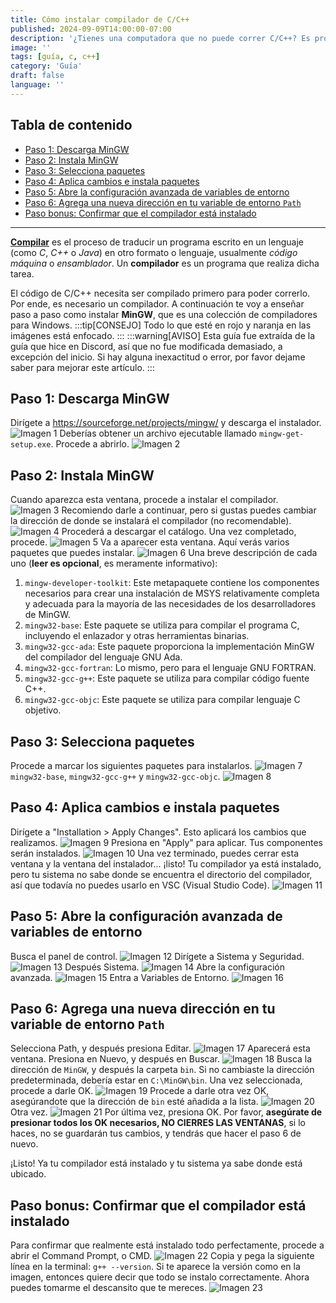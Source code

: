 ```yaml
---
title: Cómo instalar compilador de C/C++
published: 2024-09-09T14:00:00-07:00
description: '¿Tienes una computadora que no puede correr C/C++? Es probable que necesites un compilador de C para poder ejecutarlos.'
image: ''
tags: [guía, c, c++]
category: 'Guía'
draft: false 
language: ''
---
```

## Tabla de contenido
- [Paso 1: Descarga MinGW](#paso-1-descarga-mingw)
- [Paso 2: Instala MinGW](#paso-2-instala-mingw)
- [Paso 3: Selecciona paquetes](#paso-3-selecciona-paquetes)
- [Paso 4: Aplica cambios e instala paquetes](#paso-4-aplica-cambios-e-instala-paquetes)
- [Paso 5: Abre la configuración avanzada de variables de entorno](#paso-5-abre-la-configuración-avanzada-de-variables-de-entorno)
- [Paso 6: Agrega una nueva dirección en tu variable de entorno `Path`](#paso-6-agrega-una-nueva-dirección-en-tu-variable-de-entorno-path)
- [Paso bonus: Confirmar que el compilador está instalado](#paso-bonus-confirmar-que-el-compilador-está-instalado)
___
**[Compilar](https://developer.mozilla.org/es/docs/Glossary/Compile)** es el proceso de traducir un programa escrito en un lenguaje (como *C*, *C++* o *Java*) en otro formato o lenguaje, usualmente *código máquina* o *ensamblador*. Un **compilador** es un programa que realiza dicha tarea.

El código de C/C++ necesita ser compilado primero para poder correrlo. Por ende, es necesario un compilador. A continuación te voy a enseñar paso a paso como instalar **MinGW**, que es una colección de compiladores para Windows.
:::tip[CONSEJO]
Todo lo que esté en rojo y naranja en las imágenes está enfocado.
:::
:::warning[AVISO]
Esta guía fue extraída de la guía que hice en Discord, así que no fue modificada demasiado, a excepción del inicio. Si hay alguna inexactitud o error, por favor dejame saber para mejorar este artículo.
:::
## Paso 1: Descarga MinGW
Dirígete a https://sourceforge.net/projects/mingw/ y descarga el instalador.
![Imagen 1](./image1.jpg)
Deberías obtener un archivo ejecutable llamado `mingw-get-setup.exe`. Procede a abrirlo.
![Imagen 2](./image2.jpg)
## Paso 2: Instala MinGW
Cuando aparezca esta ventana, procede a instalar el compilador.
![Imagen 3](./image3.jpg)
Recomiendo darle a continuar, pero si gustas puedes cambiar la dirección de donde se instalará el compilador (no recomendable).
![Imagen 4](./image4.jpg)
Procederá a descargar el catálogo. Una vez completado, procede.
![Imagen 5](./image5.jpg)
Va a aparecer esta ventana. Aquí verás varios paquetes que puedes instalar.
![Imagen 6](./image6.jpg)
Una breve descripción de cada uno (**leer es opcional**, es meramente informativo):
1. `mingw-developer-toolkit`: Este metapaquete contiene los componentes necesarios para crear una instalación de MSYS relativamente completa y adecuada para la mayoría de las necesidades de los desarrolladores de MinGW.
2. `mingw32-base`: Este paquete se utiliza para compilar el programa C, incluyendo el enlazador y otras herramientas binarias.
3. `mingw32-gcc-ada`: Este paquete proporciona la implementación MinGW del compilador del lenguaje GNU Ada.
4. `mingw32-gcc-fortran`: Lo mismo, pero para el lenguaje GNU FORTRAN.
5. `mingw32-gcc-g++`: Este paquete se utiliza para compilar código fuente C++.
6. `mingw32-gcc-objc`: Este paquete se utiliza para compilar lenguaje C objetivo.
## Paso 3: Selecciona paquetes
Procede a marcar los siguientes paquetes para instalarlos.
![Imagen 7](./image7.jpg)
`mingw32-base`, `mingw32-gcc-g++` y `mingw32-gcc-objc`.
![Imagen 8](./image8.jpg)
## Paso 4: Aplica cambios e instala paquetes
Dirígete a "Installation > Apply Changes". Esto aplicará los cambios que realizamos.
![Imagen 9](./image9.jpg)
Presiona en "Apply" para aplicar. Tus componentes serán instalados.
![Imagen 10](./image10.jpg)
Una vez terminado, puedes cerrar esta ventana y la ventana del instalador... ¡listo! Tu compilador ya está instalado, pero tu sistema no sabe donde se encuentra el directorio del compilador, así que todavía no puedes usarlo en VSC (Visual Studio Code).
![Imagen 11](./image11.jpg)
## Paso 5: Abre la configuración avanzada de variables de entorno
Busca el panel de control.
![Imagen 12](./image12.jpg)
Dirígete a Sistema y Seguridad.
![Imagen 13](./image13.jpg)
Después Sistema.
![Imagen 14](./image14.jpg)
Abre la configuración avanzada.
![Imagen 15](./image15.jpg)
Entra a Variables de Entorno.
![Imagen 16](./image16.jpg)
## Paso 6: Agrega una nueva dirección en tu variable de entorno `Path`
Selecciona Path, y después presiona Editar.
![Imagen 17](./image17.jpg)
Aparecerá esta ventana. Presiona en Nuevo, y después en Buscar.
![Imagen 18](./image18.jpg)
Busca la dirección de `MinGW`, y después la carpeta `bin`. Si no cambiaste la dirección predeterminada, debería estar en `C:\MinGW\bin`. Una vez seleccionada, procede a darle OK.
![Imagen 19](./image19.jpg)
Procede a darle otra vez OK, asegúrandote que la dirección de `bin` esté añadida a la lista.
![Imagen 20](./image20.jpg)
Otra vez.
![Imagen 21](./image21.jpg)
Por última vez, presiona OK. Por favor, **asegúrate de presionar todos los OK necesarios, NO CIERRES LAS VENTANAS**, si lo haces, no se guardarán tus cambios, y tendrás que hacer el paso 6 de nuevo.

¡Listo! Ya tu compilador está instalado y tu sistema ya sabe donde está ubicado.
## Paso bonus: Confirmar que el compilador está instalado
Para confirmar que realmente está instalado todo perfectamente, procede a abrir el Command Prompt, o CMD.
![Imagen 22](./image22.jpg)
Copia y pega la siguiente línea en la terminal: `g++ --version`. Si te aparece la versión como en la imagen, entonces quiere decir que todo se instalo correctamente. Ahora puedes tomarme el descansito que te mereces.
![Imagen 23](./image23.jpg)